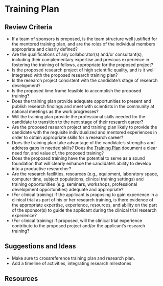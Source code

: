 # Training Plan

## Review Criteria

* If a team of sponsors is proposed, is the team structure well justified for the mentored training plan, and are the roles of the individual members appropriate and clearly defined? 
* Are the qualifications of any collaborator(s) and/or consultant(s), including their complementary expertise and previous experience in fostering the training of fellows, appropriate for the proposed project? 
* Is the proposed research project of high scientific quality, and is it well integrated with the proposed research training plan? 
* Is the research project consistent with the candidate’s stage of research development? 
* Is the proposed time frame feasible to accomplish the proposed training? 
* Does the training plan provide adequate opportunities to present and publish research findings and meet with scientists in the community at national meetings as the work progresses?
* Will the training plan provide the professional skills needed for the candidate to transition to the next stage of their research career? 
* Are the proposed research project and training plan likely to provide the candidate with the requisite individualized and mentored experiences in order to obtain appropriate skills for a research career? 
* Does the training plan take advantage of the candidate’s strengths and address gaps in needed skills? Does the [Training Plan](Training_Plan.md) document a clear need for, and value of, the proposed training? 
* Does the proposed training have the potential to serve as a sound foundation that will clearly enhance the candidate’s ability to develop into a productive researcher? 
* Are the research facilities, resources (e.g., equipment, laboratory space, computer time, subject populations, clinical training settings) and training opportunities (e.g. seminars, workshops, professional development opportunities) adequate and appropriate? 
* (For clinical training) If the applicant is proposing to gain experience in a clinical trial as part of his or her research training, is there evidence of the appropriate expertise, experience, resources, and ability on the part of the sponsor(s) to guide the applicant during the clinical trial research experience?
* (For clinical training) If proposed, will the clinical trial experience contribute to the proposed project and/or the applicant’s research training? 


## Suggestions and Ideas

* Make sure to crossreference training plan and research plan.
* Add a timeline of activities, integrating research milestones.

## Resources